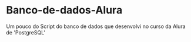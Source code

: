 # Banco-de-dados-Alura
Um pouco do Script do banco de dados que desenvolvi no curso da Alura de 'PostgreSQL'
